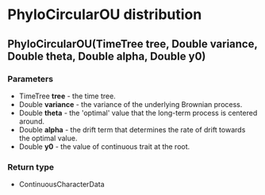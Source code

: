 PhyloCircularOU distribution
============================
PhyloCircularOU(TimeTree **tree**, Double **variance**, Double **theta**, Double **alpha**, Double **y0**)
----------------------------------------------------------------------------------------------------------

### Parameters

- TimeTree **tree** - the time tree.
- Double **variance** - the variance of the underlying Brownian process.
- Double **theta** - the 'optimal' value that the long-term process is centered around.
- Double **alpha** - the drift term that determines the rate of drift towards the optimal value.
- Double **y0** - the value of continuous trait at the root.

### Return type

- ContinuousCharacterData



